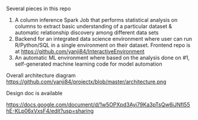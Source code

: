 Several pieces in this repo

1. A column inference Spark Job that performs statistical analysis on columns
to extract basic understanding of a particular dataset & automatic relationship discovery
among different data sets
2. Backend for an integrated data science environment where user can run R/Python/SQL in a single
environment on their dataset. Frontend repo is at https://github.com/yanji84/InteractiveEnvironment
3. An automatic ML environment where based on the analysis done on #1, self-generated
machine learning code for model automation

Overall architecture diagram https://github.com/yanji84/projectx/blob/master/architecture.png

Design doc is available

https://docs.google.com/document/d/1w5OPXpd3Ayi79Ka3pTsQw6iJNfl55hE-KLp06xVxsF4/edit?usp=sharing
